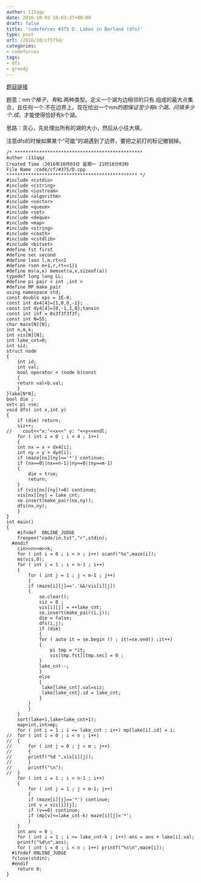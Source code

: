 ```yaml
---
author: 111qqz
date: 2016-10-03 18:03:37+00:00
draft: false
title: 'codeforces #375 D. Lakes in Berland (dfs)'
type: post
url: /2016/10/cf375d/
categories:
- codeforces
tags:
- dfs
- greedy
---
```


[题目链接](http://codeforces.com/contest/723/problem/D)

题意：n*m个格子，有*和.两种类型。定义一个湖为边相邻的只有.组成的最大点集合，且任何一个.不在边界上。现在给出一个n*m的图保证至少有k个湖。问填多少个.成*，才能使得恰好有k个湖。

思路：贪心，先处理出所有的湖的大小，然后从小往大填。

注意dfs的时候如果某个“可能”的湖遇到了边界，要把之前打的标记撤销掉。



    
    /* ***********************************************
    Author :111qqz
    Created Time :2016年10月03日 星期一 21时18分03秒
    File Name :code/cf/#375/D.cpp
    ************************************************ */
    #include <cstdio>
    #include <cstring>
    #include <iostream>
    #include <algorithm>
    #include <vector>
    #include <queue>
    #include <set>
    #include <deque>
    #include <map>
    #include <string>
    #include <cmath>
    #include <cstdlib>
    #include <bitset>
    #define fst first
    #define sec second
    #define lson l,m,rt<<1
    #define rson m+1,r,rt<<1|1
    #define ms(a,x) memset(a,x,sizeof(a))
    typedef long long LL;
    #define pi pair < int ,int >
    #define MP make_pair
    using namespace std;
    const double eps = 1E-8;
    const int dx4[4]={1,0,0,-1};
    const int dy4[4]={0,-1,1,0};tanxin
    const int inf = 0x3f3f3f3f;
    const int N=55;
    char maze[N][N];
    int n,m,k;
    int vis[N][N];
    int lake_cnt=0;
    int siz;
    struct node
    {
        int id;
        int val;
        bool operator < (node b)const
        {
    	return val<b.val;
        }
    }lake[N*N];
    bool die ;
    set< pi >se;
    void dfs( int x,int y)
    {
        if (die) return;
        siz++;
    //    cout<<"x:"<<x<<" y: "<<y<<endl;
        for ( int i = 0 ; i < 4 ; i++)
        {
    	int nx = x + dx4[i];
    	int ny = y + dy4[i];
    	if (maze[nx][ny]=='*') continue;
    	if (nx==0||nx==n-1||ny==0||ny==m-1)
    	{
    	    die = true;
    	    return;
    	}
    	if (vis[nx][ny]!=0) continue;
    	vis[nx][ny] = lake_cnt;
    	se.insert(make_pair(nx,ny));
    	dfs(nx,ny);
        }
    }
    int main()
    {
    	#ifndef  ONLINE_JUDGE 
    	freopen("code/in.txt","r",stdin);
      #endif
    	cin>>n>>m>>k;
    	for ( int i = 0 ; i < n ; i++) scanf("%s",maze[i]);
    	ms(vis,0);
    	for ( int i = 1 ; i < n-1 ; i++)
    	{
    	    for ( int j = 1 ; j < m-1 ; j++)
    	    {
    		if (maze[i][j]=='.'&&!vis[i][j])
    		{
    		    se.clear();
    		    siz = 0 ;
    		    vis[i][j] = ++lake_cnt;
    		    se.insert(make_pair(i,j));
    		    die = false;
    		    dfs(i,j);
    		    if (die)
    		    {
    			for ( auto it = se.begin () ; it!=se.end() ;it++)
    			{
    			    pi tmp = *it;
    			    vis[tmp.fst][tmp.sec] = 0 ;
    			}
    			lake_cnt--;
    		    }
    		    else
    		    {
    			 lake[lake_cnt].val=siz;
    			 lake[lake_cnt].id = lake_cnt;
    		    }
    		}
    	    }
    	}
    	sort(lake+1,lake+lake_cnt+1);
    	map<int,int>mp;
    	for ( int i = 1 ; i <= lake_cnt ; i++) mp[lake[i].id] = i;
    //	for ( int i = 0 ; i < n ; i++)
    //	{
    //	    for ( int j = 0 ; j < m ; j++)
    //	    {
    //		printf("%d ",vis[i][j]);
    //	    }
    //	    printf("\n");
    //	}
    	for ( int i = 1 ; i < n-1 ; i++)
    	{
    	    for ( int j = 1 ; j < m-1; j++)
    	    {
    		if (maze[i][j]=='*') continue;
    		int v = vis[i][j];
    		if (v==0) continue;
    		if (mp[v]<=lake_cnt-k) maze[i][j]='*';
    	    }
    	}
    	int ans = 0 ;
    	for ( int i = 1 ; i <= lake_cnt-k ; i++) ans = ans + lake[i].val;
    	printf("%d\n",ans);
    	for ( int i = 0 ; i < n ; i++) printf("%s\n",maze[i]);
      #ifndef ONLINE_JUDGE  
      fclose(stdin);
      #endif
        return 0;
    }
    



